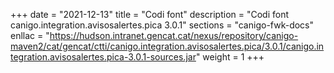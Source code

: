+++
date        = "2021-12-13"
title       = "Codi font"
description = "Codi font canigo.integration.avisosalertes.pica 3.0.1"
sections    = "canigo-fwk-docs"
enllac		= "https://hudson.intranet.gencat.cat/nexus/repository/canigo-maven2/cat/gencat/ctti/canigo.integration.avisosalertes.pica/3.0.1/canigo.integration.avisosalertes.pica-3.0.1-sources.jar"
weight		= 1
+++
